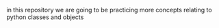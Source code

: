 in this repository we are going to be practicing more concepts relating to python classes and objects
